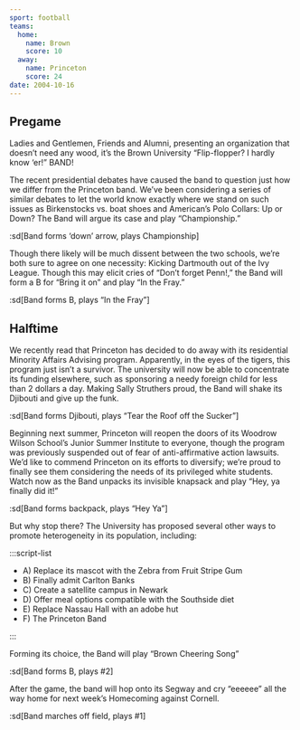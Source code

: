 ```yaml
---
sport: football
teams:
  home:
    name: Brown
    score: 10
  away:
    name: Princeton
    score: 24
date: 2004-10-16
---
```


## Pregame

Ladies and Gentlemen, Friends and Alumni, presenting an organization that doesn’t need any wood, it’s the Brown University “Flip-flopper? I hardly know ‘er!” BAND!

The recent presidential debates have caused the band to question just how we differ from the Princeton band. We’ve been considering a series of similar debates to let the world know exactly where we stand on such issues as Birkenstocks vs. boat shoes and American’s Polo Collars: Up or Down? The Band will argue its case and play “Championship.”

:sd[Band forms ‘down’ arrow, plays Championship]

Though there likely will be much dissent between the two schools, we’re both sure to agree on one necessity: Kicking Dartmouth out of the Ivy League. Though this may elicit cries of “Don’t forget Penn!,” the Band will form a B for “Bring it on” and play “In the Fray.”

:sd[Band forms B, plays “In the Fray”]

## Halftime

We recently read that Princeton has decided to do away with its residential Minority Affairs Advising program. Apparently, in the eyes of the tigers, this program just isn’t a survivor. The university will now be able to concentrate its funding elsewhere, such as sponsoring a needy foreign child for less than 2 dollars a day. Making Sally Struthers proud, the Band will shake its Djibouti and give up the funk.

:sd[Band forms Djibouti, plays “Tear the Roof off the Sucker”]

Beginning next summer, Princeton will reopen the doors of its Woodrow Wilson School’s Junior Summer Institute to everyone, though the program was previously suspended out of fear of anti-affirmative action lawsuits. We’d like to commend Princeton on its efforts to diversify; we’re proud to finally see them considering the needs of its privileged white students. Watch now as the Band unpacks its invisible knapsack and play “Hey, ya finally did it!”

:sd[Band forms backpack, plays “Hey Ya”]

But why stop there? The University has proposed several other ways to promote heterogeneity in its population, including:

:::script-list

- A) Replace its mascot with the Zebra from Fruit Stripe Gum
- B) Finally admit Carlton Banks
- C) Create a satellite campus in Newark
- D) Offer meal options compatible with the Southside diet
- E) Replace Nassau Hall with an adobe hut
- F) The Princeton Band

:::

Forming its choice, the Band will play “Brown Cheering Song”

:sd[Band forms B, plays #2]

After the game, the band will hop onto its Segway and cry “eeeeee” all the way home for next week’s Homecoming against Cornell.

:sd[Band marches off field, plays #1]
